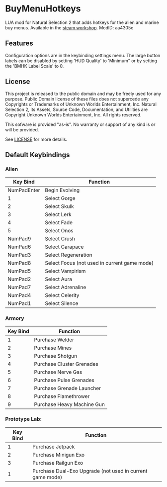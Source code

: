 # BuyMenuHotkeys
LUA mod for Natural Selection 2 that adds hotkeys for the alien and marine buy menus.
Available in the [steam workshop](http://steamcommunity.com/sharedfiles/filedetails/?id=178532446).
ModID: aa4305e

## Features
Configuration options are in the keybinding settings menu.
The large button labels can be disabled by setting 'HUD Quality' to 'Minimum" or by setting the 'BMHK Label Scale' to 0.

## License
This project is released to the public domain and may be freely used for any purpose.
Public Domain license of these files does not supercede any Copyrights or Trademarks of
Unknown Worlds Entertainment, Inc.
Natural Selection 2, its Assets, Source Code, Documentation, and Utilities are
Copyright Unknown Worlds Entertainment, Inc. All rights reserved.

This sofware is provided "as-is". No warranty or support of any kind is or will be provided.

See [LICENSE](LICENSE) for more details.

## Default Keybindings
### Alien
Key Bind | Function
-------- | --------
NumPadEnter | Begin Evolving
1 | Select Gorge
2 | Select Skulk
3 | Select Lerk
4 | Select Fade
5 | Select Onos
NumPad9 | Select Crush
NumPad6 | Select Carapace
NumPad3 | Select Regeneration
NumPad8 | Select Focus (not used in current game mode)
NumPad5 | Select Vampirism
NumPad2 | Select Aura
NumPad7 | Select Adrenaline
NumPad4 | Select Celerity
NumPad1 | Select Silence

### Armory
Key Bind | Function
-------- | --------
1 | Purchase Welder
2 | Purchase Mines
3 | Purchase Shotgun
4 | Purchase Cluster Grenades
5 | Purchase Nerve Gas
6 | Purchase Pulse Grenades
7 | Purchase Grenade Launcher
8 | Purchase Flamethrower
9 | Purchase Heavy Machine Gun

### Prototype Lab:
Key Bind | Function
-------- | --------
1 | Purchase Jetpack
2 | Purchase Minigun Exo
3 | Purchase Railgun Exo
1 | Purchase Dual-Exo Upgrade (not used in current game mode)
